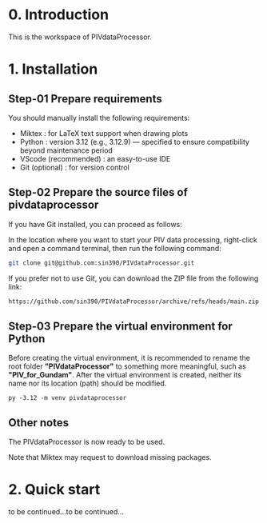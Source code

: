 # 0. Introduction

This is the workspace of PIVdataProcessor.

# 1. Installation

## Step-01 Prepare requirements

You should manually install the following requirements:

+ Miktex : for LaTeX text support when drawing plots
+ Python : version 3.12 (e.g., 3.12.9) — specified to ensure compatibility beyond maintenance period
+ VScode (recommended) : an easy-to-use IDE
+ Git (optional) : for version control

## Step-02 Prepare the source files of pivdataprocessor

If you have Git installed, you can proceed as follows:

In the location where you want to start your PIV data processing,
right-click and open a command terminal, then run the following command:

```sh
git clone git@github.com:sin390/PIVdataProcessor.git
```

If you prefer not to use Git, you can download the ZIP file from the following link:

```html
https://github.com/sin390/PIVdataProcessor/archive/refs/heads/main.zip
```

## Step-03 Prepare the virtual environment for Python

Before creating the virtual environment, it is recommended to rename the root folder **"PIVdataProcessor"** to something more meaningful, such as **"PIV\_for\_Gundam"**.
After the virtual environment is created, neither its name nor its location (path) should be modified.

```
py -3.12 -m venv pivdataprocessor
```

## Other notes

The PIVdataProcessor is now ready to be used.

Note that Miktex may request to download missing packages.

# 2. Quick start

to be continued...to be continued...
